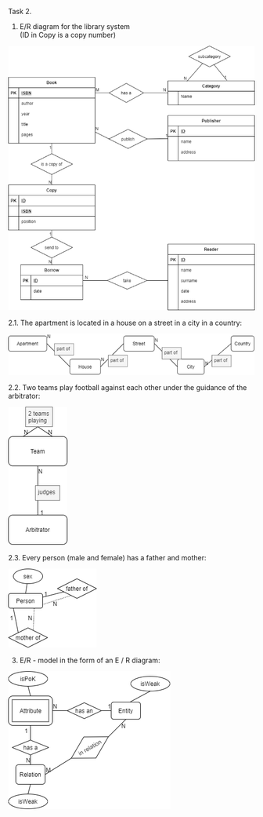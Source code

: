 Task 2.  

1. E/R diagram for the library system  
(ID in Copy is a copy number)  

![E/R diagram for the library system](t1.png?raw=true)
   
2.1. The apartment is located in a house on a street in a city in a country:  

![Places](t2.1.png?raw=true)  

2.2. Two teams play football against each other under the guidance of the arbitrator:  

![Teams](t2.2.png?raw=true)

2.3. Every person (male and female) has a father and mother:  

![Relatives](t2.3.png?raw=true)

3. E/R - model in the form of an E / R diagram:  

![ER model](t3.png?raw=true)  
   
